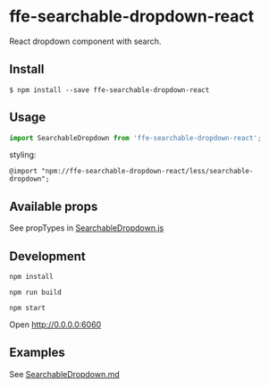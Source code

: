 # ffe-searchable-dropdown-react

React dropdown component with search.

## Install

```
$ npm install --save ffe-searchable-dropdown-react
```

## Usage

```javascript
import SearchableDropdown from 'ffe-searchable-dropdown-react';
```

styling: 
```
@import "npm://ffe-searchable-dropdown-react/less/searchable-dropdown";
```

## Available props

See propTypes in [SearchableDropdown.js](src/SearchableDropdown.js#185)

## Development
```
npm install

npm run build 

npm start
```
Open
http://0.0.0.0:6060

## Examples

See [SearchableDropdown.md](src/SearchableDropdown.md)
